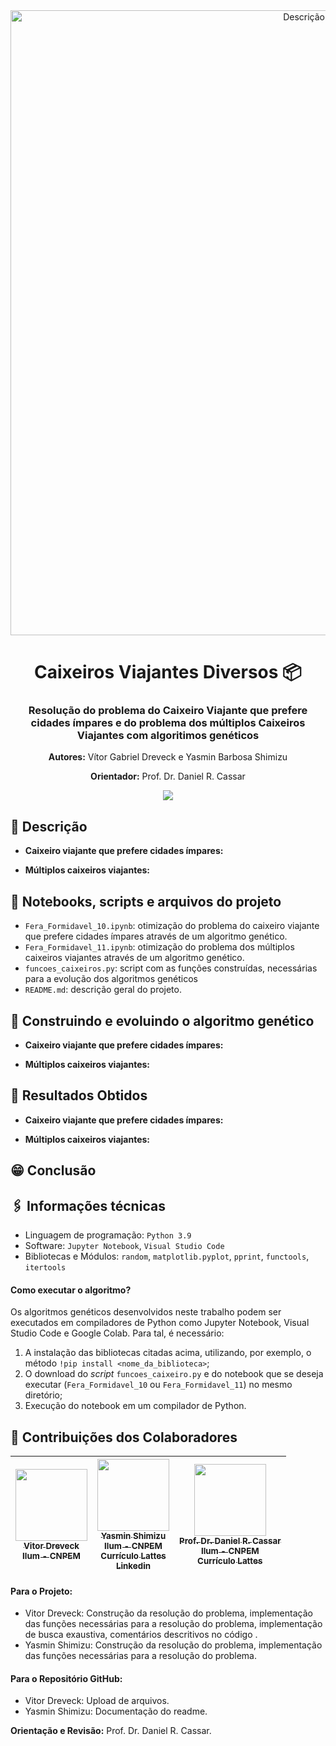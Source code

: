<div align="center">
  <img src="https://github.com/user-attachments/assets/ccb6f5f1-0e07-4eb2-aa7c-5f681c57a59c" alt="Descrição da imagem" width="1000"/>
</div>

<h1 align="center">Caixeiros Viajantes Diversos 📦</h1>

<h3 align="center">Resolução do problema do Caixeiro Viajante que prefere cidades ímpares e do problema dos múltiplos Caixeiros Viajantes com algoritimos genéticos</h3>

<p align="center"><strong>Autores:</strong> Vítor Gabriel Dreveck e Yasmin Barbosa Shimizu</p>
<p align="center"><strong>Orientador:</strong> Prof. Dr. Daniel R. Cassar</p>

<p align="center">
<img loading="lazy" src="http://img.shields.io/static/v1?label=STATUS&message=EM%20DESENVOLVIMENTO&color=GREEN&style=for-the-badge"/>
</p>

## 📝 Descrição

* **Caixeiro viajante que prefere cidades ímpares:**

* **Múltiplos caixeiros viajantes:**
 <!-- 
<p align="justify"> 
  Redes neurais convolucionais (CNN, do inglês <i>Convolutional Neural Networks</i>) são algoritmos de <i>deep learning</i> que reconhecem padrões específicos que caracterizam e distinguem classes em imagens. São compostas, seguindo a estrutura padrão de redes neurais artificiais, por uma camada de entrada, uma camada de saída, e camadas ocultas de processamento, diferenciando-se nas últimas, as quais são compostas pela combinação de camadas convolucionais e de <i>pooling</i>. [3] </p>

<p align="justify">
  As camadas convolucionais de uma CNN são caracterizadas por aplicar filtros na imagem, realçando regiões e traços característicos para a classificação. Já a camada de <i>pooling</i> reduz a dimensão da imagem, condensando as informações de vários pixel da região -- o <i>MaxPooling</i>, por exemplo, utiliza apenas o valor de maior píxel em blocos 2x2. Em geral, camadas convolucionais e de <i>pooling</i> são construídas em sequência, até que a matriz, após os processamentos anteriores, apresente apenas um ou poucos pixels que serão combinados e efetivamente associados a uma das classes. [3] </p>

<p align="justify">
  Este trabalho apresenta a construção de uma CNN utilizando dados do <i>dataset</i> <code>MNIST</code> importado do <code>PyTorch</code>, o qual contém inúmeros tensores de imagens em preto e branco, acompanhados de seus respectivos rótulos (<i>labels</i>) representando os dígitos. Partindo do código de referência feito por Nicola [1], foram realizadas modificações para torná-lo compatível com a biblioteca <code>Lightning</code>, permitindo a obtenção de um modelo otimizado para a identificação de números manuscritos. Para avaliar a qualidade do modelo, também foi gerada uma matriz de confusão.</p>
</p>
 -->
## 📔 Notebooks, scripts e arquivos do projeto
 <!-- 
* `Imagens`: Pasta contento figuras utilizadas no README e o código para gerar a imagem de visualização do *dataset*.
  - `24Imagens_MNIST.png`: imagem de visualização do *dataset*.
  - `Construcao-Figura-24Imagens_MNIST.ipynb`: código para gerar a imagem de visualização do *dataset*.
  - `Matriz de Confusão - MNIST.png`: previsão obtida pela rede treinada.
  - `logos_ilum_cnpem_mcti_mec.jpg`: logotipos da institução na qual tal projeto foi realizado e seus vínculos.
* `CNN.ipynb`: caderno principal do projeto, com o *download* do *dataset* MNIST, além de construção, treinamento, teste e resultados obtidos com a CNN.
 -->
* `Fera_Formidavel_10.ipynb`: otimização do problema do caixeiro viajante que prefere cidades ímpares através de um algoritmo genético.
* `Fera_Formidavel_11.ipynb`: otimização do problema dos múltiplos caixeiros viajantes através de um algoritmo genético.
* `funcoes_caixeiros.py`: script com as funções construídas, necessárias para a evolução dos algoritmos genéticos
* `README.md`: descrição geral do projeto.
  

## 🧬 Construindo e evoluindo o algoritmo genético

* **Caixeiro viajante que prefere cidades ímpares:**

* **Múltiplos caixeiros viajantes:**
 <!-- 
<p align="justify">
 Para a contrução da rede, foi usado como base o código desenvolvido por Nicola [1]. As alterações feitas estão relacionadas à biblioteca <code>Lightning</code>, que passou por atualizações nos últimos anos, deixando-a um pouco mais independente do <code>Pytorch</code>. Além disso, criamos os atributos <code>.y_true</code> e <code>.y_pred</code>, que salva as <i>labels</i> reais e previstas, respectivamente, para possibilitar o plot de uma matriz de confusão com os resultados. Também excluímos a função <code>main</code> para treinar e testar a rede manualmente, como feito em aula, e definimos a taxa de aprendizado fora da classe. Como o objetivo aqui é apenas testar a funcionalidade da rede construída, o treinamento foi feito em poucas épocas, com <code>NUM_EPOCAS = 5</code>. Por fim, todo o código foi comentado para melhor entendimento da estrutura da CNN.
</p>
 -->


## 🔢 Resultados Obtidos

* **Caixeiro viajante que prefere cidades ímpares:**

* **Múltiplos caixeiros viajantes:**
  
 <!-- 
<p align="justify">Os resultados obtidos foram excelentes. A baixa variabilidade dos dados, aliada ao grande número de exemplos e ao uso de uma ferramenta otimizada, a biblioteca Lightning, justifica a matriz de confusão apresentada a seguir, bem como a acurácia superior a 98% alcançada com apenas duas épocas. A concentração da densidade de predições na diagonal principal revela a qualidade do modelo, indicando que ele não está sobreajustado, mas sim realizando uma grande quantidade de previsões corretas.</p>
<p> </p>
<div align="center">
  <img src="Imagens/Matriz de Confusão - MNIST.png" alt="Descrição da imagem" width="500"/>
</div>

-->
## 😁 Conclusão
 <!-- 
<p align="justify">A biblioteca Lightning mostrou-se bastante eficiente para lidar com os dados disponíveis. Especificamente, trabalhamos com um grande volume de dados e com baixa variabilidade entre os exemplos. Ainda assim, apenas duas épocas de treinamento com três filtros foram suficientes para alcançar uma acurácia superior a 98%. Dessa forma, consideramos essa ferramenta bastante poderosa.</p>
-->
## 🖇️ Informações técnicas
* Linguagem de programação: `Python 3.9`
* Software:  `Jupyter Notebook`, `Visual Studio Code`
* Bibliotecas e Módulos: `random`, `matplotlib.pyplot`, `pprint`, `functools`, `itertools`

#### Como executar o algoritmo?
Os algoritmos genéticos desenvolvidos neste trabalho podem ser executados em compiladores de Python como Jupyter Notebook, Visual Studio Code e Google Colab. Para tal, é necessário:
1. A instalação das bibliotecas citadas acima, utilizando, por exemplo, o método `!pip install <nome_da_biblioteca>`;
2. O download do *script* `funcoes_caixeiro.py` e do notebook que se deseja executar (`Fera_Formidavel_10` ou `Fera_Formidavel_11`) no mesmo diretório;
3. Execução do notebook em um compilador de Python.

## 🧠 Contribuições dos Colaboradores
| [<img loading="lazy" src="https://avatars.githubusercontent.com/u/170521728?v=4" width=115><br><sub> Vitor Dreveck</sub>](https://github.com/vitordreveck-ilum)<br> [<sub>Ilum - CNPEM</sub>](https://ilum.cnpem.br/)<br> | [<img loading="lazy" src="https://avatars.githubusercontent.com/u/171518829?v=4" width=115><br><sub>Yasmin Shimizu</sub>](https://github.com/yasminbshimizu)<br> [<sub>Ilum - CNPEM</sub>](https://ilum.cnpem.br/)<br> [<sub>Currículo Lattes</sub>](https://lattes.cnpq.br/7813674402525956)<br> [<sub>Linkedin</sub>](https://www.linkedin.com/in/yasminbshimizu/) | [<img loading="lazy" src="https://github.com/user-attachments/assets/463d4753-7fa4-4a42-aa54-409e4150bb51" width=115><br> <sub> Prof. Dr. Daniel R. Cassar </sub>](https://github.com/drcassar)<br> [<sub>Ilum - CNPEM</sub>](https://ilum.cnpem.br/)<br> [<sub>Currículo Lattes</sub>](http://lattes.cnpq.br/1717397276752482) | 
| :---: | :---: | :---: | 

#### Para o Projeto:
* Vitor Dreveck: Construção da resolução do problema, implementação das funções necessárias para a resolução do problema, implementação de busca exaustiva, comentários descritivos no código .
* Yasmin Shimizu: Construção da resolução do problema, implementação das funções necessárias para a resolução do problema.

#### Para o Repositório GitHub:
* Vitor Dreveck: Upload de arquivos.
* Yasmin Shimizu: Documentação do readme.

**Orientação e Revisão:** Prof. Dr. Daniel R. Cassar.
